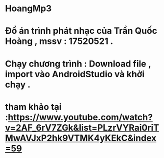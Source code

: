# HoangMp3
# Đồ án trình phát nhạc của Trần Quốc Hoàng , mssv : 17520521 . 
# Chạy chương trình : Download file , import vào AndroidStudio và khởi chạy .
# tham khảo tại :https://www.youtube.com/watch?v=2AF_6rV7ZGk&list=PLzrVYRai0riTMwAVJxP2hk9VTMK4yKEkC&index=59
